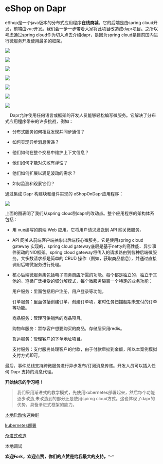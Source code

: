 # eShop on Dapr

   eShop是一个java版本的分布式应用程序**在线商城**。它的后端是由spring cloud开发，前端由vue开发。我们会一步一步带着大家将此项目改造成dapr项目。之所以考虑通过spring cloud作为切入点去介绍dapr，是因为spring cloud是目前国内进行微服务开发使用最多的框架。

![](doc/images/mall1.png)

![](doc/images/mall2.png)

![](doc/images/mall3.png)

![](doc/images/mall4.png)

![](doc/images/mall5.png)

![](doc/images/mall6.png)

![](doc/images/mall7.png)

    Dapr允许使用任何语言或框架的开发人员能够轻松编写微服务。它解决了分布式应用程序带来的许多挑战，例如：

- 分布式服务如何相互发现并同步通信？

- 如何实现异步消息传递？

- 他们如何在整个交易中维护上下文信息？

- 他们如何才能对失败有弹性？

- 他们如何扩展以满足波动的需求？

- 如何监测和观察它们？

通过集成 Dapr 构建块和组件实现的 eShopOnDapr应用程序：

![](doc/images/architecture.png)

上面的图表明了我们从spring cloud到dapr的改动点。整个应用程序的架构体系包括：

- 用 vue编写的前端 Web 应用。它将用户请求发送到 API 网关微服务。

- API 网关从前端客户端抽象出后端核心微服务。它是使用spring cloud gateway 实现的，spring cloud gateway底层是基于netty的高性能、异步事件驱动的NIO框架。spring cloud gateway将传入的请求路由到各种后端微服务。大多数请求都是简单的 CRUD 操作（例如，获取商品信息），并通过直接调用后端微服务进行处理。

- 核心后端微服务集包括电子商务商店所需的功能。每个都是独立的，独立于其他的。遵循广泛接受的域分解模式，每个微服务隔离一个特定的业务功能：
  
  用户服务：里面包括用户注册，用户登录等功能。
  
  订单服务：里面包括创建订单，创建订单项，定时任务扫描超期未支付的订单等功能。
  
  商品服务：管理可供销售的商品项目。
  
  购物车服务：暂存客户想要购买的商品，存储层采用redis。
  
  货运服务：管理客户的下单地址项目。
  
  支付服务：支付服务处理客户的付款，由于付款牵扯到金额，所以本案例模拟支付方式即可。

最后，事件总线支持跨微服务进行异步发布/订阅消息传递。开发人员可以插入任何 Dapr 支持的消息代理。



**开始快乐的学习吧！**

> 我们采用渐进式的教学模式，先使用kubernetes部署起来，然后每个功能逐步改造,未改造到的部分还是使用spirng cloud方式。这也体现了dapr的优势，具备渐进式框架的能力。

[本地启动快速尝鲜](doc/quickstart.md)

[kubernetes部署](doc/kubernetes.md)

[渐进式改造](doc/dapr.md)

本地调试



**欢迎Fork，欢迎点赞，你们的点赞是给我最大的支持。**^-^

